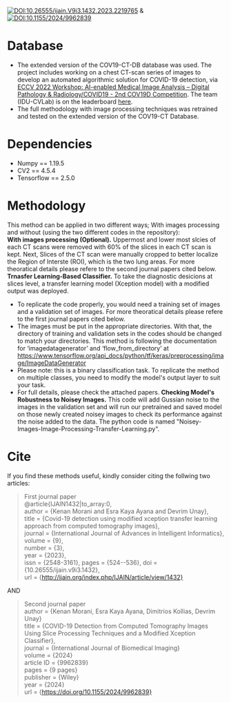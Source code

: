 [![DOI:10.26555/ijain.V9i3.1432.2023.2219765](http://img.shields.io/badge/DOI-10.26555/21681163-B31B1B.svg)](https://doi.org/10.26555/ijain.v9i3.1432)
&
[![DOI:10.1155/2024/9962839](http://img.shields.io/badge/DOI-10.1155/2024/9962839-B31B1B.svg)](https://doi.org/10.1155/2024/9962839)

  
# Database
* The extended version of the COV19-CT-DB database was used. The project includes working on a chest CT-scan series of images to develop an automated algorithmic solution for COVID-19 detection, via [ECCV 2022 Workshop: AI-enabled Medical Image Analysis – Digital Pathology & Radiology/COVID19 - 2nd COV19D Competition](https://mlearn.lincoln.ac.uk/eccv-2022-ai-mia/). The team (IDU-CVLab) is on the leaderboard [here](https://cpb-eu-w2.wpmucdn.com/blogs.lincoln.ac.uk/dist/c/6133/files/2022/07/mia_eccv_2022_leaderboard.pdf).  
* The full methodology with image processing techniques was retrained and tested on the extended version of the COV19-CT Database.

# Dependencies
- Numpy == 1.19.5
- CV2 == 4.5.4
- Tensorflow == 2.5.0

# Methodology
This method can be applied in two different ways; With images processing and without (using the two different codes in the repository):  
**With images processing (Optional).** Uppermost and lower most slcies of each CT scans were removed with 60% of the slices in each CT scan is kept. Next, Slices of the CT scan were manually cropped to better localize the Region of Interste (ROI), which is the two lung areas. For more theoratical details please refere to the second journal papers cited below.    
**Trnasfer Learning-Based Classifier.** To take the diagnostic desicions at slices level, a transfer learning model (Xception model) with a modified output was deployed.    
* To replicate the code properly, you would need a training set of images and a validation set of images. For more theoratical details please refere to the first journal papers cited below.    
* The images must be put in the appropriate directories. With that, the directory of training and validation sets in the codes should be changed to match your directories. This method is following the documentation for ‘imagedatagenerator’ and ‘flow_from_directory’ at https://www.tensorflow.org/api_docs/python/tf/keras/preprocessing/image/ImageDataGenerator
* Please note: this is a binary classification task. To replicate the method on multiple classes, you need to modify the model's output layer to suit your task.
* For full details, please check the attached papers. 
**Checking Model's Robustness to Noisey Images.** This code will add Gussian noise to the images in the validation set and will run our pretrained and saved model on those newly created noisey images to check its performance against the noise added to the data. The python code is named "Noisey-Images-Image-Processing-Transfer-Learning.py".

# Cite
If you find these methods useful, kindly consider citing the follwing two articles: <br/>
>First journal paper  
        @article{IJAIN1432|to_array:0,  
	author = {Kenan Morani and Esra Kaya Ayana and Devrim Unay},  
	title = {Covid-19 detection using modified xception transfer  learning approach from computed tomography images},  
	journal = {International Journal of Advances in Intelligent Informatics},  
	volume = {9},  
	number = {3},  
	year = {2023},  
	issn = {2548-3161},	pages = {524--536},	doi = {10.26555/ijain.v9i3.1432},  
	url = {http://ijain.org/index.php/IJAIN/article/view/1432}  
  
AND  
  
>Second journal paper  
  author = {Kenan Morani, Esra Kaya Ayana, Dimitrios Kollias, Devrim Unay} <br/>
  title = {COVID-19 Detection from Computed Tomography Images Using Slice Processing Techniques and a Modified Xception Classifier}, <br/>
  journal = {International Journal of Biomedical Imaging} <br/>
  volume = {2024} <br/>
  article ID = {9962839} <br/>
  pages = {9 pages} <br/>
  publisher = {Wiley} <br/>
  year = {2024} <br/>
  url = {https://doi.org/10.1155/2024/9962839} <br/>

